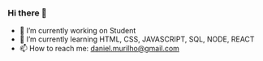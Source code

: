 ### Hi there 👋


- 🔭 I’m currently working on Student
- 🌱 I’m currently learning HTML, CSS, JAVASCRIPT, SQL, NODE, REACT
- 📫 How to reach me: daniel.murilho@gmail.com

